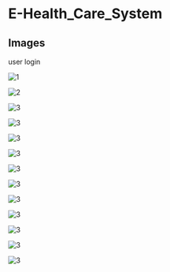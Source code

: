 # E-Health_Care_System

## Images 

user login

![1](https://github.com/vamshigoud9876/E-Health_Care_System/blob/master/images/Screenshot%20(a).png)

![2](https://github.com/vamshigoud9876/E-Health_Care_System/blob/master/images/Screenshot%20(b).png)

![3](https://github.com/vamshigoud9876/E-Health_Care_System/blob/master/images/Screenshot%20(c).png)

![3](https://github.com/vamshigoud9876/E-Health_Care_System/blob/master/images/Screenshot%20(d).png)

![3](https://github.com/vamshigoud9876/E-Health_Care_System/blob/master/images/Screenshot%20(e).png)

![3](https://github.com/vamshigoud9876/E-Health_Care_System/blob/master/images/Screenshot%20(f).png)

![3](https://github.com/vamshigoud9876/E-Health_Care_System/blob/master/images/Screenshot%20(g).png)

![3](https://github.com/vamshigoud9876/E-Health_Care_System/blob/master/images/Screenshot%20(h).png)

![3](https://github.com/vamshigoud9876/E-Health_Care_System/blob/master/images/Screenshot%20(i).png)

![3](https://github.com/vamshigoud9876/E-Health_Care_System/blob/master/images/Screenshot%20(j).png)

![3](https://github.com/vamshigoud9876/E-Health_Care_System/blob/master/images/Screenshot%20(k).png)

![3](https://github.com/vamshigoud9876/E-Health_Care_System/blob/master/images/Screenshot%20(l).png)

![3](https://github.com/vamshigoud9876/E-Health_Care_System/blob/master/images/Screenshot%20(m).png)
